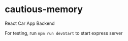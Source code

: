# cautious-memory
React Car App Backend

For testing, run `npm run devStart` to start express server
